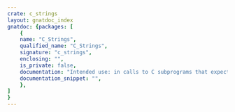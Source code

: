 ```yaml
---
crate: c_strings
layout: gnatdoc_index
gnatdoc: {packages: [
    {
    name: "C_Strings",
    qualified_name: "C_Strings",
    signature: "c_strings",
    enclosing: "",
    is_private: false,
    documentation: "Intended use: in calls to C subprograms that expect a pointer to char,\n  which -fada-dump-spec translates as Chars_Ptr, do:\n  Call_To_C (C_Strings.To_C (\"whatever\").To_Ptr);",
    documentation_snippet: "",
    },
]
}
---
```

